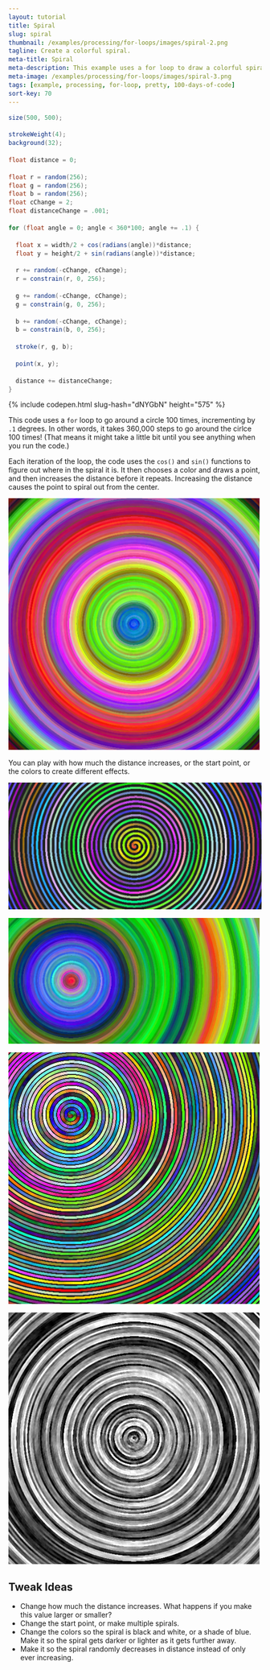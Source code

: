 ```yaml
---
layout: tutorial
title: Spiral
slug: spiral
thumbnail: /examples/processing/for-loops/images/spiral-2.png
tagline: Create a colorful spiral.
meta-title: Spiral
meta-description: This example uses a for loop to draw a colorful spiral.
meta-image: /examples/processing/for-loops/images/spiral-3.png
tags: [example, processing, for-loop, pretty, 100-days-of-code]
sort-key: 70
---
```


```java
size(500, 500);

strokeWeight(4);
background(32);

float distance = 0;

float r = random(256);
float g = random(256);
float b = random(256);
float cChange = 2;
float distanceChange = .001;

for (float angle = 0; angle < 360*100; angle += .1) {

  float x = width/2 + cos(radians(angle))*distance;
  float y = height/2 + sin(radians(angle))*distance;

  r += random(-cChange, cChange);
  r = constrain(r, 0, 256);

  g += random(-cChange, cChange);
  g = constrain(g, 0, 256);

  b += random(-cChange, cChange);
  b = constrain(b, 0, 256);

  stroke(r, g, b);

  point(x, y);

  distance += distanceChange;
}
```

{% include codepen.html slug-hash="dNYGbN" height="575" %}

This code uses a `for` loop to go around a circle 100 times, incrementing by `.1` degrees. In other words, it takes 360,000 steps to go around the cirlce 100 times! (That means it might take a little bit until you see anything when you run the code.)

Each iteration of the loop, the code uses the `cos()` and `sin()` functions to figure out where in the spiral it is. It then chooses a color and draws a point, and then increases the distance before it repeats. Increasing the distance causes the point to spiral out from the center.

![spiral](/examples/processing/for-loops/images/spiral-1.png)

You can play with how much the distance increases, or the start point, or the colors to create different effects.

![spiral](/examples/processing/for-loops/images/spiral-3.png)

![spiral](/examples/processing/for-loops/images/spiral-4.png)

![spiral](/examples/processing/for-loops/images/spiral-5.png)

![spiral](/examples/processing/for-loops/images/spiral-6.png)


## Tweak Ideas

- Change how much the distance increases. What happens if you make this value larger or smaller?
- Change the start point, or make multiple spirals.
- Change the colors so the spiral is black and white, or a shade of blue. Make it so the spiral gets darker or lighter as it gets further away.
- Make it so the spiral randomly decreases in distance instead of only ever increasing.
